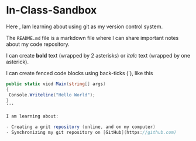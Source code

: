 # In-Class-Sandbox

Here , Iam learning about using git as my version control system.

The `README.md` file is a markdown file where I can share important notes about my code repository.

I can create **bold** text (wrapped by 2 asterisks) or *italc* text (wrapped by one asterick).

I can create fenced code blocks using back-ticks (`), like this

```csharp
public static viod Main(string[] args)
{
 Console.Writeline("Hello World");
}
'''

I am learning about:

- Creating a grit repository (online, and on my computer)
- Synchronizing my git repository on [GitHub](https://github.com)
